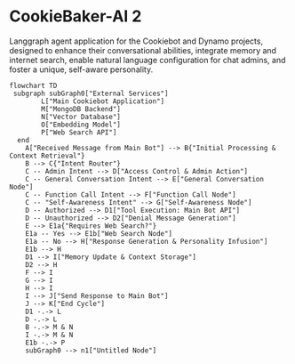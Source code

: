 # CookieBaker-AI 2

Langgraph agent application for the Cookiebot and Dynamo projects, designed to enhance their conversational abilities, integrate memory and internet search, enable natural language configuration for chat admins, and foster a unique, self-aware personality.

```mermaid
flowchart TD
 subgraph subGraph0["External Services"]
        L["Main Cookiebot Application"]
        M["MongoDB Backend"]
        N["Vector Database"]
        O["Embedding Model"]
        P["Web Search API"]
  end
    A["Received Message from Main Bot"] --> B{"Initial Processing & Context Retrieval"}
    B --> C{"Intent Router"}
    C -- Admin Intent --> D["Access Control & Admin Action"]
    C -- General Conversation Intent --> E["General Conversation Node"]
    C -- Function Call Intent --> F["Function Call Node"]
    C -- "Self-Awareness Intent" --> G["Self-Awareness Node"]
    D -- Authorized --> D1["Tool Execution: Main Bot API"]
    D -- Unauthorized --> D2["Denial Message Generation"]
    E --> E1a{"Requires Web Search?"}
    E1a -- Yes --> E1b["Web Search Node"]
    E1a -- No --> H["Response Generation & Personality Infusion"]
    E1b --> H
    D1 --> I["Memory Update & Context Storage"]
    D2 --> H
    F --> I
    G --> I
    H --> I
    I --> J["Send Response to Main Bot"]
    J --> K["End Cycle"]
    D1 -.-> L
    D -.-> L
    B -.-> M & N
    I -.-> M & N
    E1b -.-> P
    subGraph0 --> n1["Untitled Node"]
```